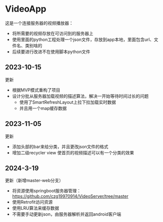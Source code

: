 # VideoApp
这是一个连接服务器的视频播放器：
- 将所需要的视频存放在可访问到的服务器上
- 使用里面的python工程处理一个json文件，存放到app本地，里面包含url、文件名、类别啥的
- 后续要进行改进不在使用脚本python文件

## 2023-10-15
更新
- 根据MVP模式重构了项目
- 设计分批从服务器加载视频的描述算法，解决一开始等待时间过长的问题
  - 使用了SmartRefreshLayout上拉下拉加载实时数据
  - 并且用一个map缓存数据
 
## 2023-11-05
更新
- 添加头部的bar来给分类，并且更改json文件的格式
- 增加二级recycler view 使首页的视频描述可以有一个分类的效果

## 2024-3-19
更新（新增master-web分支）
- 将资源使用springboot服务器管理：https://github.com/czg19970914/VideoServer/tree/master
- 使用Retrofit访问资源
- 使用LRU算法来缓存数据
- 不需要手动更新json，由服务器解析并返回android客户端

